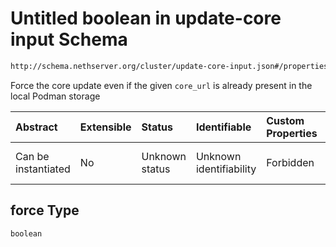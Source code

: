 # Untitled boolean in update-core input Schema

```txt
http://schema.nethserver.org/cluster/update-core-input.json#/properties/force
```

Force the core update even if the given `core_url` is already present in the local Podman storage

| Abstract            | Extensible | Status         | Identifiable            | Custom Properties | Additional Properties | Access Restrictions | Defined In                                                                        |
| :------------------ | :--------- | :------------- | :---------------------- | :---------------- | :-------------------- | :------------------ | :-------------------------------------------------------------------------------- |
| Can be instantiated | No         | Unknown status | Unknown identifiability | Forbidden         | Allowed               | none                | [update-core-input.json\*](cluster/update-core-input.json "open original schema") |

## force Type

`boolean`
